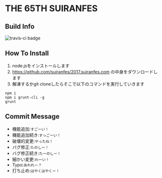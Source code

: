 # THE 65TH SUIRANFES


## Build Info

![travis-ci badge](https://travis-ci.org/suiranfes/2017.suiranfes.com.svg?branch=master)

## How To Install

1. node.jsをインストールします
2. https://github.com/suiranfes/2017.suiranfes.com の中身をダウンロードします
3. 解凍するかgit cloneしたらそこで以下のコマンドを実行していきます

```
npm i
npm i grunt-cli -g
grunt
```

## Commit Message

- 機能追加:`すごーい！`
- 機能追加続き:`すっごーい！`
- 破壊的変更:`やったね！`
- バグ修正:`たのしー！`
- バグ修正続き:`たーのしー！`
- 細かい変更:`わーい！`
- Typo:`あれれー？`
- 打ち止め:`はやくはやくー！`
